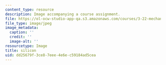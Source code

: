 ```yaml
---
content_type: resource
description: Image accompanying a course assignment.
file: https://ol-ocw-studio-app-qa.s3.amazonaws.com/courses/3-22-mechanical-behavior-of-materials-spring-2008/dd25679f3ce87eee4e6ec59184ad5cea_silicon.jpg
file_type: image/jpeg
image_metadata:
  caption: ''
  credit: ''
  image-alt: ''
resourcetype: Image
title: silicon
uid: dd25679f-3ce8-7eee-4e6e-c59184ad5cea
---
```

